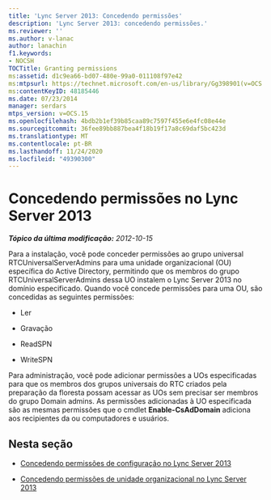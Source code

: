 ```yaml
---
title: 'Lync Server 2013: Concedendo permissões'
description: 'Lync Server 2013: concedendo permissões.'
ms.reviewer: ''
ms.author: v-lanac
author: lanachin
f1.keywords:
- NOCSH
TOCTitle: Granting permissions
ms:assetid: d1c9ea66-bd07-480e-99a0-011108f97e42
ms:mtpsurl: https://technet.microsoft.com/en-us/library/Gg398901(v=OCS.15)
ms:contentKeyID: 48185446
ms.date: 07/23/2014
manager: serdars
mtps_version: v=OCS.15
ms.openlocfilehash: 4bdb2b1ef39b85caa89c7597f455e6e4fc08e44e
ms.sourcegitcommit: 36fee89bb887bea4f18b19f17a8c69daf5bc423d
ms.translationtype: MT
ms.contentlocale: pt-BR
ms.lasthandoff: 11/24/2020
ms.locfileid: "49390300"
---
```

# <a name="granting-permissions-in-lync-server-2013"></a>Concedendo permissões no Lync Server 2013

<div data-xmlns="http://www.w3.org/1999/xhtml">

<div class="topic" data-xmlns="http://www.w3.org/1999/xhtml" data-msxsl="urn:schemas-microsoft-com:xslt" data-cs="https://msdn.microsoft.com/">

<div data-asp="https://msdn2.microsoft.com/asp">



</div>

<div id="mainSection">

<div id="mainBody">

<span> </span>

_**Tópico da última modificação:** 2012-10-15_

Para a instalação, você pode conceder permissões ao grupo universal RTCUniversalServerAdmins para uma unidade organizacional (OU) específica do Active Directory, permitindo que os membros do grupo RTCUniversalServerAdmins dessa UO instalem o Lync Server 2013 no domínio especificado. Quando você concede permissões para uma OU, são concedidas as seguintes permissões:

  - Ler

  - Gravação

  - ReadSPN

  - WriteSPN

Para administração, você pode adicionar permissões a UOs especificadas para que os membros dos grupos universais do RTC criados pela preparação da floresta possam acessar as UOs sem precisar ser membros do grupo Domain admins. As permissões adicionadas à UO especificada são as mesmas permissões que o cmdlet **Enable-CsAdDomain** adiciona aos recipientes da ou computadores e usuários.

<div>

## <a name="in-this-section"></a>Nesta seção

  - [Concedendo permissões de configuração no Lync Server 2013](lync-server-2013-granting-setup-permissions.md)

  - [Concedendo permissões de unidade organizacional no Lync Server 2013](lync-server-2013-granting-organizational-unit-permissions.md)

</div>

</div>

<span> </span>

</div>

</div>

</div>

